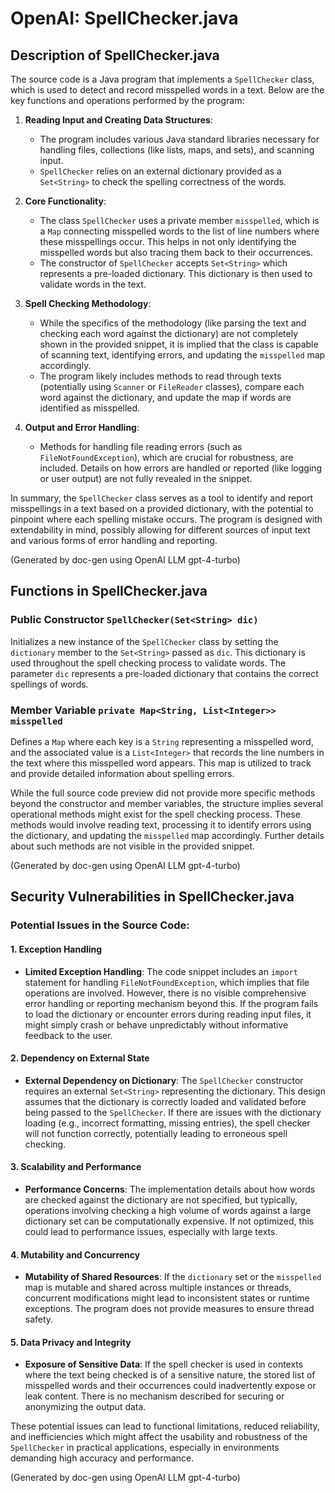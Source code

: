
# OpenAI: SpellChecker.java

## Description of SpellChecker.java


The source code is a Java program that implements a `SpellChecker` class, which is used to detect and record misspelled words in a text. Below are the key functions and operations performed by the program:

1. **Reading Input and Creating Data Structures**:
   - The program includes various Java standard libraries necessary for handling files, collections (like lists, maps, and sets), and scanning input.
   - `SpellChecker` relies on an external dictionary provided as a `Set<String>` to check the spelling correctness of the words.

2. **Core Functionality**:
   - The class `SpellChecker` uses a private member `misspelled`, which is a `Map` connecting misspelled words to the list of line numbers where these misspellings occur. This helps in not only identifying the misspelled words but also tracing them back to their occurrences.
   - The constructor of `SpellChecker` accepts `Set<String>` which represents a pre-loaded dictionary. This dictionary is then used to validate words in the text.

3. **Spell Checking Methodology**:
   - While the specifics of the methodology (like parsing the text and checking each word against the dictionary) are not completely shown in the provided snippet, it is implied that the class is capable of scanning text, identifying errors, and updating the `misspelled` map accordingly.
   - The program likely includes methods to read through texts (potentially using `Scanner` or `FileReader` classes), compare each word against the dictionary, and update the map if words are identified as misspelled.

4. **Output and Error Handling**:
   - Methods for handling file reading errors (such as `FileNotFoundException`), which are crucial for robustness, are included. Details on how errors are handled or reported (like logging or user output) are not fully revealed in the snippet.

In summary, the `SpellChecker` class serves as a tool to identify and report misspellings in a text based on a provided dictionary, with the potential to pinpoint where each spelling mistake occurs. The program is designed with extendability in mind, possibly allowing for different sources of input text and various forms of error handling and reporting.

(Generated by doc-gen using OpenAI LLM gpt-4-turbo)

## Functions in SpellChecker.java


### Public Constructor `SpellChecker(Set<String> dic)`
Initializes a new instance of the `SpellChecker` class by setting the `dictionary` member to the `Set<String>` passed as `dic`. This dictionary is used throughout the spell checking process to validate words. The parameter `dic` represents a pre-loaded dictionary that contains the correct spellings of words.

### Member Variable `private Map<String, List<Integer>> misspelled`
Defines a `Map` where each key is a `String` representing a misspelled word, and the associated value is a `List<Integer>` that records the line numbers in the text where this misspelled word appears. This map is utilized to track and provide detailed information about spelling errors.

While the full source code preview did not provide more specific methods beyond the constructor and member variables, the structure implies several operational methods might exist for the spell checking process. These methods would involve reading text, processing it to identify errors using the dictionary, and updating the `misspelled` map accordingly. Further details about such methods are not visible in the provided snippet.

(Generated by doc-gen using OpenAI LLM gpt-4-turbo)

## Security Vulnerabilities in SpellChecker.java


### Potential Issues in the Source Code:

#### 1. Exception Handling
- **Limited Exception Handling**: The code snippet includes an `import` statement for handling `FileNotFoundException`, which implies that file operations are involved. However, there is no visible comprehensive error handling or reporting mechanism beyond this. If the program fails to load the dictionary or encounter errors during reading input files, it might simply crash or behave unpredictably without informative feedback to the user.

#### 2. Dependency on External State
- **External Dependency on Dictionary**: The `SpellChecker` constructor requires an external `Set<String>` representing the dictionary. This design assumes that the dictionary is correctly loaded and validated before being passed to the `SpellChecker`. If there are issues with the dictionary loading (e.g., incorrect formatting, missing entries), the spell checker will not function correctly, potentially leading to erroneous spell checking.

#### 3. Scalability and Performance 
- **Performance Concerns**: The implementation details about how words are checked against the dictionary are not specified, but typically, operations involving checking a high volume of words against a large dictionary set can be computationally expensive. If not optimized, this could lead to performance issues, especially with large texts.

#### 4. Mutability and Concurrency
- **Mutability of Shared Resources**: If the `dictionary` set or the `misspelled` map is mutable and shared across multiple instances or threads, concurrent modifications might lead to inconsistent states or runtime exceptions. The program does not provide measures to ensure thread safety.

#### 5. Data Privacy and Integrity
- **Exposure of Sensitive Data**: If the spell checker is used in contexts where the text being checked is of a sensitive nature, the stored list of misspelled words and their occurrences could inadvertently expose or leak content. There is no mechanism described for securing or anonymizing the output data.

These potential issues can lead to functional limitations, reduced reliability, and inefficiencies which might affect the usability and robustness of the `SpellChecker` in practical applications, especially in environments demanding high accuracy and performance.

(Generated by doc-gen using OpenAI LLM gpt-4-turbo)
